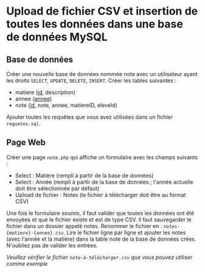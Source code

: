 # Upload de fichier CSV et insertion de toutes les données dans une base de données MySQL

## Base de données
Créer une nouvelle base de données nommée note avec un utilisateur ayant les droits `SELECT`, `UPDATE`, `DELETE`, `INSERT`.
Créer les tables suivantes :

* matiere (<ins>id</ins>, description)
* annee (<ins>annee</ins>)
* note (<ins>id</ins>, note, annee, matiereID, eleveId)

Ajouter toutes les requêtes que vous avez utilisées dans un fichier `requetes.sql`.

## Page Web
Créer une page `note.php` qui affiche un formulaire avec les champs suivants :

* Select : Matière (rempli à partir de la base de données)
* Select : Année (rempli à partir de la base de données ; l'année actuelle doit être sélectionnée par défaut)
* Upload de fichier : Notes (le fichier à télécharger doit être au format CSV)

Une fois le formulaire soumis, il faut valider que toutes les données ont été envoyées et que le fichier existe et est de type CSV.
Il faut sauvegarder le fichier dans un dossier appelé notes.
Renommer le fichier en : `notes-{matiere}-{annee}.csv`.
Lire le fichier ligne par ligne et ajouter les notes (avec l'année et la matière) dans la table note de la base de données crées.
N'oubliez pas de valider les entrées.

_Veuillez vérifier le fichier `note-à-télécharger.csv` que vous pouvez utiliser comme exemple_
